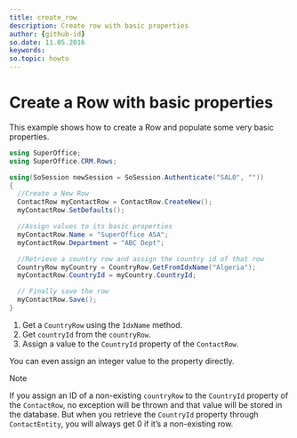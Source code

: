 ```yaml
---
title: create_row
description: Create row with basic properties
author: {github-id}
so.date: 11.05.2016
keywords: 
so.topic: howto
---
```


# Create a Row with basic properties

This example shows how to create a Row and populate some very basic properties.

```csharp
using SuperOffice;
using SuperOffice.CRM.Rows;

using(SoSession newSession = SoSession.Authenticate("SAL0", ""))
{
  //Create a New Row
  ContactRow myContactRow = ContactRow.CreateNew();
  myContactRow.SetDefaults();

  //Assign values to its basic properties
  myContactRow.Name = "SuperOffice ASA";
  myContactRow.Department = "ABC Dept";

  //Retrieve a country row and assign the country id of that row
  CountryRow myCountry = CountryRow.GetFromIdxName("Algeria");
  myContactRow.CountryId = myCountry.CountryId;

  // Finally save the row
  myContactRow.Save();
}
```

1. Get a `CountryRow` using the `IdxName` method.
2. Get `countryId` from the `countryRow`.
3. Assign a value to the `CountryId` property of the `ContactRow`.

You can even assign an integer value to the property directly.

> [!NOTE]
> If you assign an ID of a non-existing `countryRow` to the `CountryId` property of the `ContactRow`, no exception will be thrown and that value will be stored in the database. But when you retrieve the `CountryId` property through `ContactEntity`, you will always get 0 if it’s a non-existing row.
